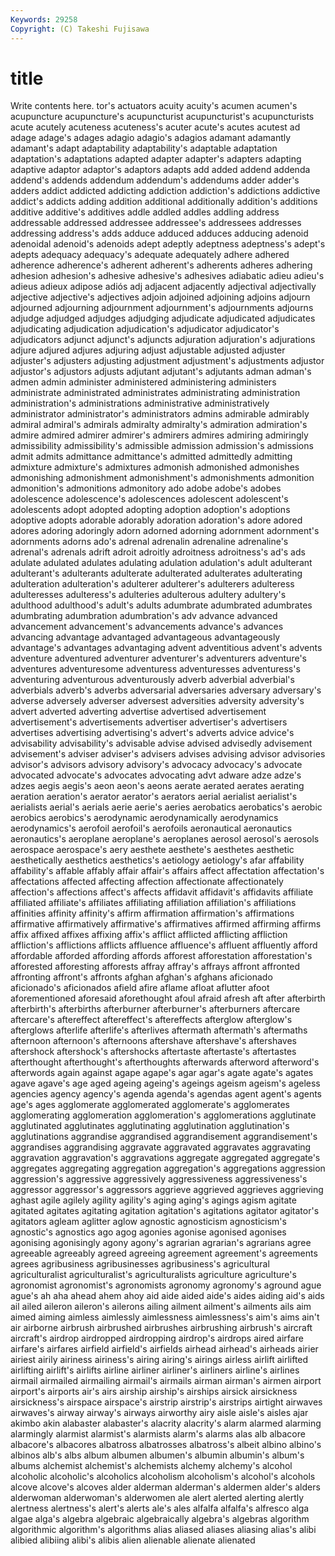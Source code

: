 ```yaml
---
Keywords: 29258 
Copyright: (C) Takeshi Fujisawa
---
```


# title

Write contents here.
tor's actuators
acuity acuity's acumen acumen's acupuncture acupuncture's acupuncturist acupuncturist's acupuncturists acute
acutely acuteness acuteness's acuter acute's acutes acutest ad adage adage's
adages adagio adagio's adagios adamant adamantly adamant's adapt adaptability adaptability's
adaptable adaptation adaptation's adaptations adapted adapter adapter's adapters adapting adaptive
adaptor adaptor's adaptors adapts add added addend addenda addend's addends
addendum addendum's addendums adder adder's adders addict addicted addicting addiction
addiction's addictions addictive addict's addicts adding addition additional additionally addition's
additions additive additive's additives addle addled addles addling address addressable
addressed addressee addressee's addressees addresses addressing address's adds adduce adduced
adduces adducing adenoid adenoidal adenoid's adenoids adept adeptly adeptness adeptness's
adept's adepts adequacy adequacy's adequate adequately adhere adhered adherence adherence's
adherent adherent's adherents adheres adhering adhesion adhesion's adhesive adhesive's adhesives
adiabatic adieu adieu's adieus adieux adipose adiós adj adjacent adjacently
adjectival adjectivally adjective adjective's adjectives adjoin adjoined adjoining adjoins adjourn
adjourned adjourning adjournment adjournment's adjournments adjourns adjudge adjudged adjudges adjudging
adjudicate adjudicated adjudicates adjudicating adjudication adjudication's adjudicator adjudicator's adjudicators adjunct
adjunct's adjuncts adjuration adjuration's adjurations adjure adjured adjures adjuring adjust
adjustable adjusted adjuster adjuster's adjusters adjusting adjustment adjustment's adjustments adjustor
adjustor's adjustors adjusts adjutant adjutant's adjutants adman adman's admen admin
administer administered administering administers administrate administrated administrates administrating administration administration's
administrations administrative administratively administrator administrator's administrators admins admirable admirably admiral
admiral's admirals admiralty admiralty's admiration admiration's admire admired admirer admirer's
admirers admires admiring admiringly admissibility admissibility's admissible admission admission's admissions
admit admits admittance admittance's admitted admittedly admitting admixture admixture's admixtures
admonish admonished admonishes admonishing admonishment admonishment's admonishments admonition admonition's admonitions
admonitory ado adobe adobe's adobes adolescence adolescence's adolescences adolescent adolescent's
adolescents adopt adopted adopting adoption adoption's adoptions adoptive adopts adorable
adorably adoration adoration's adore adored adores adoring adoringly adorn adorned
adorning adornment adornment's adornments adorns ado's adrenal adrenalin adrenaline adrenaline's
adrenal's adrenals adrift adroit adroitly adroitness adroitness's ad's ads adulate
adulated adulates adulating adulation adulation's adult adulterant adulterant's adulterants adulterate
adulterated adulterates adulterating adulteration adulteration's adulterer adulterer's adulterers adulteress adulteresses
adulteress's adulteries adulterous adultery adultery's adulthood adulthood's adult's adults adumbrate
adumbrated adumbrates adumbrating adumbration adumbration's adv advance advanced advancement advancement's
advancements advance's advances advancing advantage advantaged advantageous advantageously advantage's advantages
advantaging advent adventitious advent's advents adventure adventured adventurer adventurer's adventurers
adventure's adventures adventuresome adventuress adventuresses adventuress's adventuring adventurous adventurously adverb
adverbial adverbial's adverbials adverb's adverbs adversarial adversaries adversary adversary's adverse
adversely adverser adversest adversities adversity adversity's advert adverted adverting advertise
advertised advertisement advertisement's advertisements advertiser advertiser's advertisers advertises advertising advertising's
advert's adverts advice advice's advisability advisability's advisable advise advised advisedly
advisement advisement's adviser adviser's advisers advises advising advisor advisories advisor's
advisors advisory advisory's advocacy advocacy's advocate advocated advocate's advocates advocating
advt adware adze adze's adzes aegis aegis's aeon aeon's aeons
aerate aerated aerates aerating aeration aeration's aerator aerator's aerators aerial
aerialist aerialist's aerialists aerial's aerials aerie aerie's aeries aerobatics aerobatics's
aerobic aerobics aerobics's aerodynamic aerodynamically aerodynamics aerodynamics's aerofoil aerofoil's aerofoils
aeronautical aeronautics aeronautics's aeroplane aeroplane's aeroplanes aerosol aerosol's aerosols aerospace
aerospace's aery aesthete aesthete's aesthetes aesthetic aesthetically aesthetics aesthetics's aetiology
aetiology's afar affability affability's affable affably affair affair's affairs affect
affectation affectation's affectations affected affecting affection affectionate affectionately affection's affections
affect's affects affidavit affidavit's affidavits affiliate affiliated affiliate's affiliates affiliating
affiliation affiliation's affiliations affinities affinity affinity's affirm affirmation affirmation's affirmations
affirmative affirmatively affirmative's affirmatives affirmed affirming affirms affix affixed affixes
affixing affix's afflict afflicted afflicting affliction affliction's afflictions afflicts affluence
affluence's affluent affluently afford affordable afforded affording affords afforest afforestation
afforestation's afforested afforesting afforests affray affray's affrays affront affronted affronting
affront's affronts afghan afghan's afghans aficionado aficionado's aficionados afield afire
aflame afloat aflutter afoot aforementioned aforesaid aforethought afoul afraid afresh
aft after afterbirth afterbirth's afterbirths afterburner afterburner's afterburners aftercare aftercare's
aftereffect aftereffect's aftereffects afterglow afterglow's afterglows afterlife afterlife's afterlives aftermath
aftermath's aftermaths afternoon afternoon's afternoons aftershave aftershave's aftershaves aftershock aftershock's
aftershocks aftertaste aftertaste's aftertastes afterthought afterthought's afterthoughts afterwards afterword afterword's
afterwords again against agape agape's agar agar's agate agate's agates
agave agave's age aged ageing ageing's ageings ageism ageism's ageless
agencies agency agency's agenda agenda's agendas agent agent's agents age's
ages agglomerate agglomerated agglomerate's agglomerates agglomerating agglomeration agglomeration's agglomerations agglutinate
agglutinated agglutinates agglutinating agglutination agglutination's agglutinations aggrandise aggrandised aggrandisement aggrandisement's
aggrandises aggrandising aggravate aggravated aggravates aggravating aggravation aggravation's aggravations aggregate
aggregated aggregate's aggregates aggregating aggregation aggregation's aggregations aggression aggression's aggressive
aggressively aggressiveness aggressiveness's aggressor aggressor's aggressors aggrieve aggrieved aggrieves aggrieving
aghast agile agilely agility agility's aging aging's agings agism agitate
agitated agitates agitating agitation agitation's agitations agitator agitator's agitators agleam
aglitter aglow agnostic agnosticism agnosticism's agnostic's agnostics ago agog agonies
agonise agonised agonises agonising agonisingly agony agony's agrarian agrarian's agrarians
agree agreeable agreeably agreed agreeing agreement agreement's agreements agrees agribusiness
agribusinesses agribusiness's agricultural agriculturalist agriculturalist's agriculturalists agriculture agriculture's agronomist agronomist's
agronomists agronomy agronomy's aground ague ague's ah aha ahead ahem
ahoy aid aide aided aide's aides aiding aid's aids ail
ailed aileron aileron's ailerons ailing ailment ailment's ailments ails aim
aimed aiming aimless aimlessly aimlessness aimlessness's aim's aims ain't air
airborne airbrush airbrushed airbrushes airbrushing airbrush's aircraft aircraft's airdrop airdropped
airdropping airdrop's airdrops aired airfare airfare's airfares airfield airfield's airfields
airhead airhead's airheads airier airiest airily airiness airiness's airing airing's
airings airless airlift airlifted airlifting airlift's airlifts airline airliner airliner's
airliners airline's airlines airmail airmailed airmailing airmail's airmails airman airman's
airmen airport airport's airports air's airs airship airship's airships airsick
airsickness airsickness's airspace airspace's airstrip airstrip's airstrips airtight airwaves airwaves's
airway airway's airways airworthy airy aisle aisle's aisles ajar akimbo
akin alabaster alabaster's alacrity alacrity's alarm alarmed alarming alarmingly alarmist
alarmist's alarmists alarm's alarms alas alb albacore albacore's albacores albatross
albatrosses albatross's albeit albino albino's albinos alb's albs album albumen
albumen's albumin albumin's album's albums alchemist alchemist's alchemists alchemy alchemy's
alcohol alcoholic alcoholic's alcoholics alcoholism alcoholism's alcohol's alcohols alcove alcove's
alcoves alder alderman alderman's aldermen alder's alders alderwoman alderwoman's alderwomen
ale alert alerted alerting alertly alertness alertness's alert's alerts ale's
ales alfalfa alfalfa's alfresco alga algae alga's algebra algebraic algebraically
algebra's algebras algorithm algorithmic algorithm's algorithms alias aliased aliases aliasing
alias's alibi alibied alibiing alibi's alibis alien alienable alienate alienated
